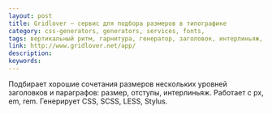 ```yaml
---
layout: post
title: Gridlover — сервис для подбора размеров в типографике
category: css-generators, generators, services, fonts, 
tags: вертикальный ритм, гарнитура, генератор, заголовок, интерлиньяж, отступ, параграф, размер, типографика, шрифт, 
link: http://www.gridlover.net/app/
description: 
keywords: 
---
```


<p>Подбирает хорошие сочетания размеров нескольких уровней заголовков и параграфов: размер, отступы, интерлиньяж. Работает с px, em, rem. Генерирует CSS, SCSS, LESS, Stylus.</p>
